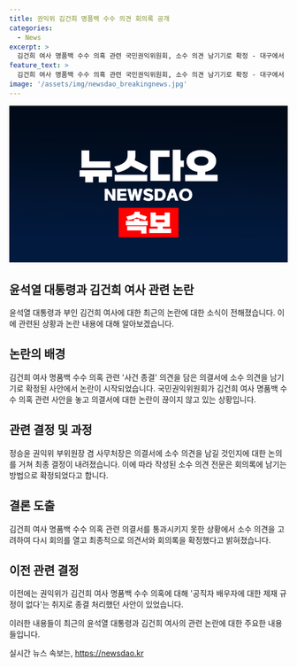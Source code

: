 ```yaml
---
title: 권익위 김건희 명품백 수수 의견 회의록 공개
categories:
  - News
excerpt: >
  김건희 여사 명품백 수수 의혹 관련 국민권익위원회, 소수 의견 남기기로 확정 - 대구에서 열린 6·25전쟁 74주년 행사에서 대통령 부인의 행동에 이목 집중. 국민권익위는 소수 의견 기재 방법을 결정했고, 의견서와 회의록을 확정한 것으로 알려졌다. 김 여사 명품백 수수 의혹에 대한 결론은 서명에 반대로 인해 불발됐으나, 최종적으로 도출된 결과는 소수 의견을 낭독하여 회의록에 남기는 것으로 결정되었다.
feature_text: >
  김건희 여사 명품백 수수 의혹 관련 국민권익위원회, 소수 의견 남기기로 확정 - 대구에서 열린 6·25전쟁 74주년 행사에서 대통령 부인의 행동에 이목 집중. 국민권익위는 소수 의견 기재 방법을 결정했고, 의견서와 회의록을 확정한 것으로 알려졌다. 김 여사 명품백 수수 의혹에 대한 결론은 서명에 반대로 인해 불발됐으나, 최종적으로 도출된 결과는 소수 의견을 낭독하여 회의록에 남기는 것으로 결정되었다.
image: '/assets/img/newsdao_breakingnews.jpg'
---
```


<p><img src="/assets/img/newsdao_breakingnews.jpg" alt="pcversion 속보" /></p>

<h2 data-ke-size="size26">윤석열 대통령과 김건희 여사 관련 논란</h2>

<p data-ke-size="size16">윤석열 대통령과 부인 김건희 여사에 대한 최근의 논란에 대한 소식이 전해졌습니다. 이에 관련된 상황과 논란 내용에 대해 알아보겠습니다.</p>

<h2 data-ke-size="size26">논란의 배경</h2>

<p data-ke-size="size16">김건희 여사 명품백 수수 의혹 관련 '사건 종결' 의견을 담은 의결서에 소수 의견을 남기기로 확정된 사안에서 논란이 시작되었습니다. 국민권익위원회가 김건희 여사 명품백 수수 의혹 관련 사안을 놓고 의결서에 대한 논란이 끊이지 않고 있는 상황입니다.</p>

<h2 data-ke-size="size26">관련 결정 및 과정</h2>

<p data-ke-size="size16">정승윤 권익위 부위원장 겸 사무처장은 의결서에 소수 의견을 남길 것인지에 대한 논의를 거쳐 최종 결정이 내려졌습니다. 이에 따라 작성된 소수 의견 전문은 회의록에 남기는 방법으로 확정되었다고 합니다.</p>

<h2 data-ke-size="size26">결론 도출</h2>

<p data-ke-size="size16">김건희 여사 명품백 수수 의혹 관련 의결서를 통과시키지 못한 상황에서 소수 의견을 고려하여 다시 회의를 열고 최종적으로 의견서와 회의록을 확정했다고 밝혀졌습니다.</p>

<h2 data-ke-size="size26">이전 관련 결정</h2>

<p data-ke-size="size16">이전에는 권익위가 김건희 여사 명품백 수수 의혹에 대해 '공직자 배우자에 대한 제재 규정이 없다'는 취지로 종결 처리했던 사안이 있었습니다.</p>

<p>이러한 내용들이 최근의 윤석열 대통령과 김건희 여사의 관련 논란에 대한 주요한 내용들입니다.</p>
실시간 뉴스 속보는, <a href="https://newsdao.kr" rel="dofollow">https://newsdao.kr</a>


